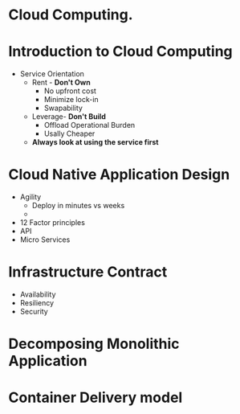 # Cloud Computing.
# Introduction to Cloud Computing
 - Service Orientation
     - Rent - **Don't Own**
         - No upfront cost
         - Minimize lock-in
         - Swapability
     - Leverage- **Don't Build**
         - Offload Operational Burden
         - Usally Cheaper
     -  **Always look at using the service first**

# Cloud Native Application Design
- Agility
    - Deploy in minutes vs weeks
    -  
- 12 Factor principles
- API
- Micro Services

# Infrastructure Contract
- Availability
- Resiliency
- Security
# Decomposing Monolithic Application
# Container Delivery model
